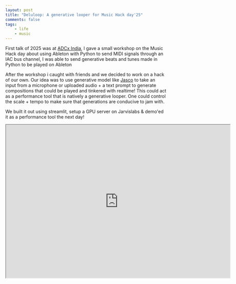 ```yaml
---
layout: post
title: "Deluloop: A generative looper for Music Hack day'25"
comments: false
tags:
    - life
    - music
---
```


First talk of 2025 was at [ADCx India](https://audio.dev/adcx-india-25/), I gave a small workshop on the Music Hack day about using Ableton with Python to send MIDI signals through an IAC bus channel, I was able to send generative beats and tunes made in Python to be played on Ableton

After the workshop i caught with friends and we decided to work on a hack of our own. Our idea was to use generative model like [Jasco](https://huggingface.co/facebook/jasco-chords-drums-melody-1B) to take an input from a microphone or uploaded audio + a text prompt to generate compositions that could be played and tinkered with realtime! This could act as a performance tool that is natively a generative looper. One could control the scale + tempo to make sure that generations are conducive to jam with.

We built it out using streamlit, setup a GPU server on Jarvislabs & demo'ed it as a performance tool the next day! 

<iframe src="https://drive.google.com/file/d/19ZUuHIMaOiaToT_uqX5C51Zemq5u_cqO/preview" width="700" height="480" allow="autoplay"></iframe>
